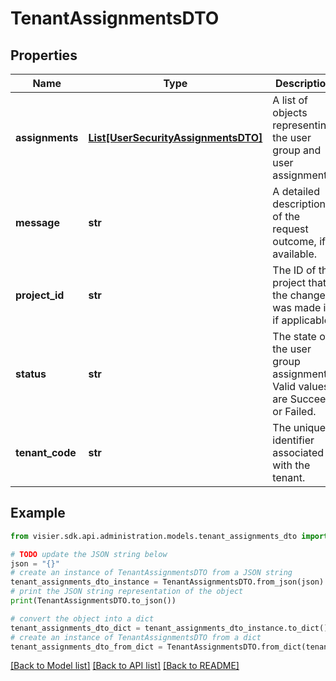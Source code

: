 # TenantAssignmentsDTO


## Properties

Name | Type | Description | Notes
------------ | ------------- | ------------- | -------------
**assignments** | [**List[UserSecurityAssignmentsDTO]**](UserSecurityAssignmentsDTO.md) | A list of objects representing the user group and user assignments. | [optional] 
**message** | **str** | A detailed description of the request outcome, if available. | [optional] 
**project_id** | **str** | The ID of the project that the change was made in, if applicable. | [optional] 
**status** | **str** | The state of the user group assignment. Valid values are Succeed or Failed. | [optional] 
**tenant_code** | **str** | The unique identifier associated with the tenant. | [optional] 

## Example

```python
from visier.sdk.api.administration.models.tenant_assignments_dto import TenantAssignmentsDTO

# TODO update the JSON string below
json = "{}"
# create an instance of TenantAssignmentsDTO from a JSON string
tenant_assignments_dto_instance = TenantAssignmentsDTO.from_json(json)
# print the JSON string representation of the object
print(TenantAssignmentsDTO.to_json())

# convert the object into a dict
tenant_assignments_dto_dict = tenant_assignments_dto_instance.to_dict()
# create an instance of TenantAssignmentsDTO from a dict
tenant_assignments_dto_from_dict = TenantAssignmentsDTO.from_dict(tenant_assignments_dto_dict)
```
[[Back to Model list]](../README.md#documentation-for-models) [[Back to API list]](../README.md#documentation-for-api-endpoints) [[Back to README]](../README.md)


